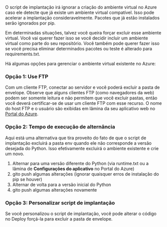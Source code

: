 O script de implantação irá ignorar a criação do ambiente virtual no Azure caso ele detecte que já existe um ambiente virtual compatível.  Isso pode acelerar a implantação consideravelmente.  Pacotes que já estão instalados serão ignorados por pip.

Em determinadas situações, talvez você queira forçar excluir esse ambiente virtual.  Você vai querer fazer isso se você decidir incluir um ambiente virtual como parte do seu repositório.  Você também pode querer fazer isso se você precisa eliminar determinados pacotes ou teste é alterado para requirements.txt.

Há algumas opções para gerenciar o ambiente virtual existente no Azure:

### <a name="option-1-use-ftp"></a>Opção 1: Use FTP

Com um cliente FTP, conectar ao servidor e você poderá excluir a pasta de envelope.  Observe que alguns clientes FTP (como navegadores da web) podem ser somente leitura e não permitem que você excluir pastas, então você deverá certificar-se de usar um cliente FTP com esse recurso.  O nome do host FTP e o usuário são exibidas em lâmina da seu aplicativo web no [Portal do Azure](https://portal.azure.com).

### <a name="option-2-toggle-runtime"></a>Opção 2: Tempo de execução de alternância

Aqui está uma alternativa que tira proveito do fato de que o script de implantação excluirá a pasta env quando ele não corresponde a versão desejada do Python.  Isso efetivamente excluirá o ambiente existente e crie um novo.

1. Alternar para uma versão diferente do Python (via runtime.txt ou a lâmina de **Configurações do aplicativo** no Portal do Azure)
1. gito push algumas alterações (ignorar quaisquer erros de instalação do pip se houver)
1. Alternar de volta para a versão inicial do Python
1. gito push algumas alterações novamente

### <a name="option-3-customize-deployment-script"></a>Opção 3: Personalizar script de implantação

Se você personalizou o script de implantação, você pode alterar o código no Deploy forçá-la para excluir a pasta de envelope.
